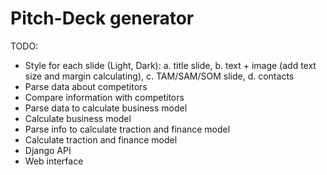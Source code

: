 # Pitch-Deck generator

TODO:
- Style for each slide (Light, Dark):
  a. title slide,
  b. text + image (add text size and margin calculating),
  c. TAM/SAM/SOM slide,
  d. contacts 
- Parse data about competitors
- Compare information with competitors
- Parse data to calculate business model
- Calculate business model
- Parse info to calculate traction and finance model
- Calculate traction and finance model
- Django API
- Web interface
